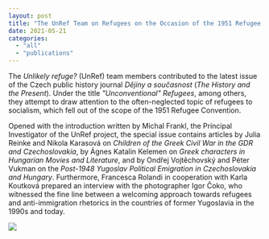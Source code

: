```yaml
---
layout: post
title: "The UnRef Team on Refugees on the Occasion of the 1951 Refugee Convention Anniversary"
date: 2021-05-21
categories: 
  - "all"
  - "publications"
---
```


The _Unlikely refuge?_ (UnRef) team members contributed to the latest issue of the Czech public history journal _Dějiny a současnost_ (_The History and the Present_). Under the title _"Unconventional" Refugees_, among others, they attempt to draw attention to the often-neglected topic of refugees to socialism, which fell out of the scope of the 1951 Refugee Convention.

Opened with the introduction written by Michal Frankl, the Principal Investigator of the UnRef project, the special issue contains articles by Julia Reinke and Nikola Karasová on _Children of the Greek Civil War in the GDR and Czechoslovakia_, by Ágnes Katalin Kelemen on _Greek characters in Hungarian Movies and Literature_, and by Ondřej Vojtěchovský and Péter Vukman on the _Post-1948 Yugoslav Political Emigration in Czechoslovakia and Hungary_. Furthermore, Francesca Rolandi in cooperation with Karla Koutková prepared an interview with the photographer Igor Čoko, who witnessed the fine line between a welcoming approach towards refugees and anti-immigration rhetorics in the countries of former Yugoslavia in the 1990s and today.

[![](../../../../assets/images/DaS.png)](http://dejinyasoucasnost.cz/archiv/2021/5/)

